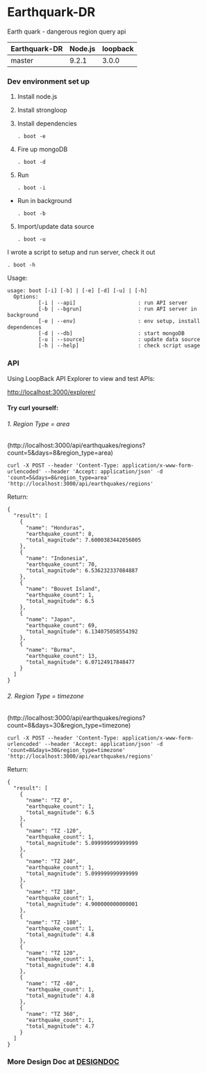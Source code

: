 # Earthquark-DR
Earth quark - dangerous region query api



| Earthquark-DR    | Node.js    | loopback       |
|--------------------------|------------------|---------------|
| master                   | 9.2.1            | 3.0.0        |

### Dev environment set up

1. Install node.js

2. Install strongloop

3. Install dependencies
    ```
    . boot -e
    ```

4. Fire up mongoDB
    ```
    . boot -d
    ```

5. Run
    ```
    . boot -i
    ```

* Run in background
    ```
    . boot -b
    ```

5. Import/update data source
    ```
    . boot -u
    ```

I wrote a script to setup and run server, check it out
```
. boot -h
```

Usage:
```
usage: boot [-i] [-b] | [-e] [-d] [-u] | [-h]
  Options:
          [-i | --api]                    : run API server
          [-b | --bgrun]                  : run API server in background
          [-e | --env]                    : env setup, install dependences
          [-d | --db]                     : start mongoDB
          [-u | --source]                 : update data source
          [-h | --help]                   : check script usage
```
### API

Using LoopBack API Explorer to view and test APIs:

[http://localhost:3000/explorer/](http://localhost:3000/explorer/)


#### Try curl yourself:

###### 1. Region Type =  area  
(http://localhost:3000/api/earthquakes/regions?count=5&days=8&region_type=area)

```
curl -X POST --header 'Content-Type: application/x-www-form-urlencoded' --header 'Accept: application/json' -d 'count=5&days=8&region_type=area' 'http://localhost:3000/api/earthquakes/regions'
```

Return:
```
{
  "result": [
    {
      "name": "Honduras",
      "earthquake_count": 8,
      "total_magnitude": 7.6000383442056005
    },
    {
      "name": "Indonesia",
      "earthquake_count": 70,
      "total_magnitude": 6.536232337084887
    },
    {
      "name": "Bouvet Island",
      "earthquake_count": 1,
      "total_magnitude": 6.5
    },
    {
      "name": "Japan",
      "earthquake_count": 69,
      "total_magnitude": 6.134075058554392
    },
    {
      "name": "Burma",
      "earthquake_count": 13,
      "total_magnitude": 6.07124917848477
    }
  ]
}
```

###### 2. Region Type =  timezone  
(http://localhost:3000/api/earthquakes/regions?count=8&days=30&region_type=timezone)

```
curl -X POST --header 'Content-Type: application/x-www-form-urlencoded' --header 'Accept: application/json' -d 'count=8&days=30&region_type=timezone' 'http://localhost:3000/api/earthquakes/regions'
```

Return:
```
{
  "result": [
    {
      "name": "TZ 0",
      "earthquake_count": 1,
      "total_magnitude": 6.5
    },
    {
      "name": "TZ -120",
      "earthquake_count": 1,
      "total_magnitude": 5.099999999999999
    },
    {
      "name": "TZ 240",
      "earthquake_count": 1,
      "total_magnitude": 5.099999999999999
    },
    {
      "name": "TZ 180",
      "earthquake_count": 1,
      "total_magnitude": 4.900000000000001
    },
    {
      "name": "TZ -180",
      "earthquake_count": 1,
      "total_magnitude": 4.8
    },
    {
      "name": "TZ 120",
      "earthquake_count": 1,
      "total_magnitude": 4.8
    },
    {
      "name": "TZ -60",
      "earthquake_count": 1,
      "total_magnitude": 4.8
    },
    {
      "name": "TZ 360",
      "earthquake_count": 1,
      "total_magnitude": 4.7
    }
  ]
}
```

### More Design Doc at [DESIGNDOC](./DESIGNDOC.md)
